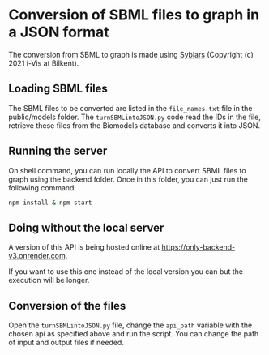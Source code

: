 # Conversion of SBML files to graph in a JSON format

The conversion from SBML to graph is made using [Syblars](https://github.com/iVis-at-Bilkent/syblars/blob/main) (Copyright (c) 2021 i-Vis at Bilkent).

## Loading SBML files

The SBML files to be converted are listed in the `file_names.txt` file in the public/models folder. The `turnSBMLintoJSON.py` code read the IDs in the file, retrieve these files from the Biomodels database and converts it into JSON. 

## Running the server

On shell command, you can run locally the API to convert SBML files to graph using the backend folder. Once in this folder, you can just run the following command:

```sh
npm install & npm start
```

## Doing without the local server

A version of this API is being hosted online at https://only-backend-v3.onrender.com.

If you want to use this one instead of the local version you can but the execution will be longer.

## Conversion of the files

Open the `turnSBMLintoJSON.py` file, change the `api_path` variable with the chosen api as specified above and run the script.
You can change the path of input and output files if needed.